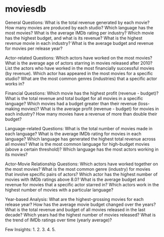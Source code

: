 # moviesdb

General Questions:
What is the total revenue generated by each movie?
How many movies are produced by each studio?
Which language has the most movies?
What is the average IMDb rating per industry?
Which movie has the highest budget, and what is its revenue?
What is the highest revenue movie in each industry?
What is the average budget and revenue for movies per release year?

Actor-related Questions:
Which actors have worked on the most movies?
What is the average age of actors starring in movies released after 2010?
List the actors who have worked in the most financially successful movies (by revenue).
Which actor has appeared in the most movies for a specific studio?
What are the most common genres (industries) that a specific actor works in?

Financial Questions:
Which movie has the highest profit (revenue - budget)?
What is the total revenue and total budget for all movies in a specific language?
Which movies had a budget greater than their revenue (loss-making movies)?
What is the average profit (revenue - budget) for movies in each industry?
How many movies have a revenue of more than double their budget?

Language-related Questions:
What is the total number of movies made in each language?
What is the average IMDb rating for movies in each language?
Which language has generated the highest total revenue across all movies?
What is the most common language for high-budget movies (above a certain threshold)?
Which language has the most actors working in its movies?

Actor-Movie Relationship Questions:
Which actors have worked together on the most movies?
What is the most common genre (industry) for movies that involve specific pairs of actors?
Which actor has the highest number of movies with IMDb ratings above 8.0?
What is the average budget and revenue for movies that a specific actor starred in?
Which actors work in the highest number of movies with a particular language?

Year-based Analysis:
What are the highest-grossing movies for each release year?
How has the average movie budget changed over the years?
What is the total revenue and budget of all movies released in the last decade?
Which years had the highest number of movies released?
What is the trend of IMDb ratings over time (yearly average)?


Few Insights:
1. 
2. 
3. 
4. 
5. 


